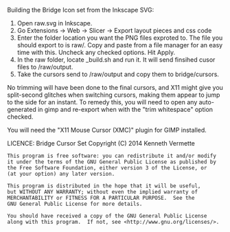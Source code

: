 Building the Bridge Icon set from the Inkscape SVG:

1. Open raw.svg in Inkscape.
2. Go Extensions -> Web -> Slicer -> Export layout pieces and css code
3. Enter the folder location you want the PNG files exproted to. The file you
    should export to is raw/. Copy and paste from a file manager for an easy
    time with this. Uncheck any checked options. Hit Apply.
4. In the raw folder, locate _build.sh and run it. It will send finsihed cusor
    files to /raw/output.
5. Take the cursors send to /raw/output and copy them to bridge/cursors.

No trimming will have been done to the final cursors, and X11 might give you
split-second glitches when switching cursors, making them appear to jump to the
side for an instant. To remedy this, you will need to open any auto-generated in
gimp and re-export when with the "trim whitespace" option checked.

You will need the "X11 Mouse Cursor (XMC)" plugin for GIMP installed.


LICENCE:
    Bridge Cursor Set
    Copyright (C) 2014 Kenneth Vermette

    This program is free software: you can redistribute it and/or modify
    it under the terms of the GNU General Public License as published by
    the Free Software Foundation, either version 3 of the License, or
    (at your option) any later version.

    This program is distributed in the hope that it will be useful,
    but WITHOUT ANY WARRANTY; without even the implied warranty of
    MERCHANTABILITY or FITNESS FOR A PARTICULAR PURPOSE.  See the
    GNU General Public License for more details.

    You should have received a copy of the GNU General Public License
    along with this program.  If not, see <http://www.gnu.org/licenses/>.